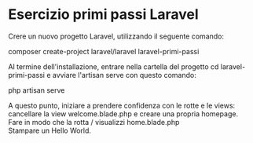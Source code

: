 # Esercizio primi passi Laravel

Crere un nuovo progetto Laravel, utilizzando il seguente comando:<br>

composer create-project laravel/laravel laravel-primi-passi <br>

Al termine dell'installazione, entrare nella cartella del progetto cd laravel-primi-passi
e avviare l'artisan serve con questo comando:<br>

php artisan serve<br>

A questo punto, iniziare a prendere confidenza con le rotte e le views:<br>
cancellare la view welcome.blade.php e creare una propria homepage.<br>
Fare in modo che la rotta / visualizzi home.blade.php<br>
Stampare un Hello World.